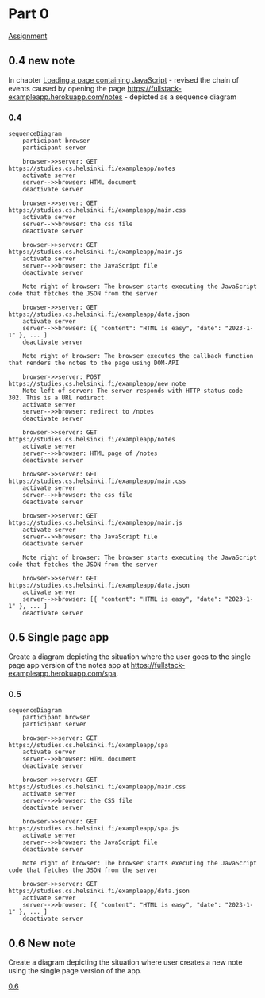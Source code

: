# Part 0

[Assignment](https://fullstackopen.com/en/part0/fundamentals_of_web_apps#exercises-0-1-0-6)

## 0.4 new note

In chapter [Loading a page containing JavaScript](https://fullstackopen.com/en/part0/fundamentals_of_web_apps#loading-a-page-containing-java-script-review) - revised the chain of events caused by opening the page <https://fullstack-exampleapp.herokuapp.com/notes> - depicted as a sequence diagram

### 0.4

```mermaid
sequenceDiagram
    participant browser
    participant server

    browser->>server: GET https://studies.cs.helsinki.fi/exampleapp/notes
    activate server
    server-->>browser: HTML document
    deactivate server

    browser->>server: GET https://studies.cs.helsinki.fi/exampleapp/main.css
    activate server
    server-->>browser: the css file
    deactivate server

    browser->>server: GET https://studies.cs.helsinki.fi/exampleapp/main.js
    activate server
    server-->>browser: the JavaScript file
    deactivate server

    Note right of browser: The browser starts executing the JavaScript code that fetches the JSON from the server

    browser->>server: GET https://studies.cs.helsinki.fi/exampleapp/data.json
    activate server
    server-->>browser: [{ "content": "HTML is easy", "date": "2023-1-1" }, ... ]
    deactivate server

    Note right of browser: The browser executes the callback function that renders the notes to the page using DOM-API

    browser->>server: POST https://studies.cs.helsinki.fi/exampleapp/new_note
    Note left of server: The server responds with HTTP status code 302. This is a URL redirect.
    activate server
    server-->>browser: redirect to /notes
    deactivate server

    browser->>server: GET https://studies.cs.helsinki.fi/exampleapp/notes
    activate server
    server-->>browser: HTML page of /notes
    deactivate server

    browser->>server: GET https://studies.cs.helsinki.fi/exampleapp/main.css
    activate server
    server-->>browser: the css file
    deactivate server

    browser->>server: GET https://studies.cs.helsinki.fi/exampleapp/main.js
    activate server
    server-->>browser: the JavaScript file
    deactivate server

    Note right of browser: The browser starts executing the JavaScript code that fetches the JSON from the server

    browser->>server: GET https://studies.cs.helsinki.fi/exampleapp/data.json
    activate server
    server-->>browser: [{ "content": "HTML is easy", "date": "2023-1-1" }, ... ]
    deactivate server
```

## 0.5 Single page app

Create a diagram depicting the situation where the user goes to the single page app version of the notes app at <https://fullstack-exampleapp.herokuapp.com/spa>.

### 0.5

```mermaid
sequenceDiagram
    participant browser
    participant server

    browser->>server: GET https://studies.cs.helsinki.fi/exampleapp/spa
    activate server
    server-->>browser: HTML document
    deactivate server

    browser->>server: GET https://studies.cs.helsinki.fi/exampleapp/main.css
    activate server
    server-->>browser: the CSS file
    deactivate server

    browser->>server: GET https://studies.cs.helsinki.fi/exampleapp/spa.js
    activate server
    server-->>browser: the JavaScript file
    deactivate server

    Note right of browser: The browser starts executing the JavaScript code that fetches the JSON from the server

    browser->>server: GET https://studies.cs.helsinki.fi/exampleapp/data.json
    activate server
    server-->>browser: [{ "content": "HTML is easy", "date": "2023-1-1" }, ... ]
    deactivate server

```

## 0.6  New note

Create a diagram depicting the situation where user creates a new note using the single page version of the app.

[0.6](0.6.png)
